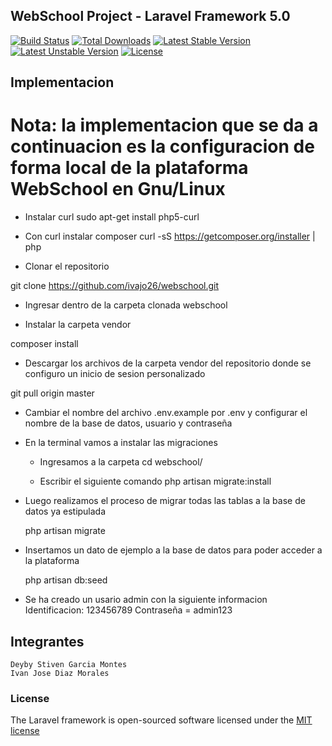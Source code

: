 ## WebSchool Project - Laravel Framework 5.0

[![Build Status](https://travis-ci.org/laravel/framework.svg)](https://travis-ci.org/laravel/framework)
[![Total Downloads](https://poser.pugx.org/laravel/framework/downloads.svg)](https://packagist.org/packages/laravel/framework)
[![Latest Stable Version](https://poser.pugx.org/laravel/framework/v/stable.svg)](https://packagist.org/packages/laravel/framework)
[![Latest Unstable Version](https://poser.pugx.org/laravel/framework/v/unstable.svg)](https://packagist.org/packages/laravel/framework)
[![License](https://poser.pugx.org/laravel/framework/license.svg)](https://packagist.org/packages/laravel/framework)

## Implementacion

# Nota: la implementacion que se da a continuacion es la configuracion de forma local de la plataforma WebSchool en Gnu/Linux



- Instalar curl 
	sudo apt-get install php5-curl

- Con curl instalar composer
	curl -sS https://getcomposer.org/installer | php

- Clonar el repositorio

git clone https://github.com/ivajo26/webschool.git

- Ingresar dentro de la carpeta clonada webschool

- Instalar la carpeta vendor

composer install

- Descargar los archivos de la carpeta vendor del repositorio donde se configuro un inicio de sesion personalizado

git pull origin master

- Cambiar el nombre del archivo .env.example por .env y configurar el nombre de la base de datos, usuario y contraseña

- En la terminal vamos a instalar las migraciones 

	- Ingresamos a la carpeta
		cd webschool/

	- Escribir el siguiente comando
		php artisan migrate:install
	
- Luego realizamos el proceso de migrar todas las tablas a la base de datos ya estipulada
	
	php artisan migrate

- Insertamos un dato de ejemplo a la base de datos para poder acceder a la plataforma
	
	php artisan db:seed

- Se ha creado un usario admin con la siguiente informacion
	Identificacion: 123456789
	Contraseña = admin123

## Integrantes 

	Deyby Stiven Garcia Montes
	Ivan Jose Diaz Morales



### License

The Laravel framework is open-sourced software licensed under the [MIT license](http://opensource.org/licenses/MIT)
